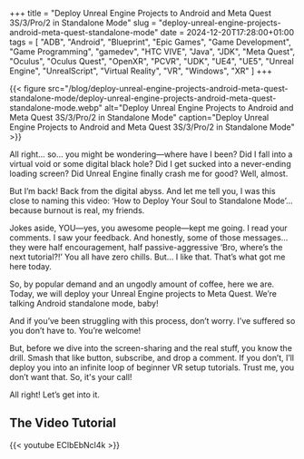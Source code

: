 +++
title = "Deploy Unreal Engine Projects to Android and Meta Quest 3S/3/Pro/2 in Standalone Mode"
slug = "deploy-unreal-engine-projects-android-meta-quest-standalone-mode"
date = 2024-12-20T17:28:00+01:00
tags = [ "ADB", "Android", "Blueprint", "Epic Games", "Game Development", "Game Programming", "gamedev", "HTC VIVE", "Java", "JDK", "Meta Quest", "Oculus", "Oculus Quest", "OpenXR", "PCVR", "UDK", "UE4", "UE5", "Unreal Engine", "UnrealScript", "Virtual Reality", "VR", "Windows", "XR" ]
+++

{{< figure src="/blog/deploy-unreal-engine-projects-android-meta-quest-standalone-mode/deploy-unreal-engine-projects-android-meta-quest-standalone-mode.webp" alt="Deploy Unreal Engine Projects to Android and Meta Quest 3S/3/Pro/2 in Standalone Mode" caption="Deploy Unreal Engine Projects to Android and Meta Quest 3S/3/Pro/2 in Standalone Mode" >}}

All right… so… you might be wondering—where have I been? Did I fall into a virtual void or some digital black hole? Did I get sucked into a never-ending loading screen? Did Unreal Engine finally crash me for good? Well, almost.

But I’m back! Back from the digital abyss. And let me tell you, I was this close to naming this video: ‘How to Deploy Your Soul to Standalone Mode’… because burnout is real, my friends.

Jokes aside, YOU—yes, you awesome people—kept me going. I read your comments. I saw your feedback. And honestly, some of those messages… they were half encouragement, half passive-aggressive ‘Bro, where’s the next tutorial?!’ You all have zero chills. But… I like that. That’s what got me here today.

So, by popular demand and an ungodly amount of coffee, here we are. Today, we will deploy your Unreal Engine projects to Meta Quest. We’re talking Android standalone mode, baby!

And if you’ve been struggling with this process, don’t worry. I’ve suffered so you don’t have to. You’re welcome!

But, before we dive into the screen-sharing and the real stuff, you know the drill. Smash that like button, subscribe, and drop a comment. If you don’t, I’ll deploy you into an infinite loop of beginner VR setup tutorials. Trust me, you don’t want that. So, it's your call!

All right! Let’s get into it.

<!--more-->

## The Video Tutorial

{{< youtube EClbEbNcl4k >}}
